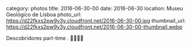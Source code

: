 category: photos 
title: 2016-06-30-00
date: 2016-06-30
location: Museu Geológico de Lisboa
photo_url: https://d22fkxs2pw9y3y.cloudfront.net/2016-06-30-00.jpg
thumbnail_url: https://d22fkxs2pw9y3y.cloudfront.net/2016-06-30-00-thumbnail.webp

Descobridores part-time . 🔎🕵🏻📸   
